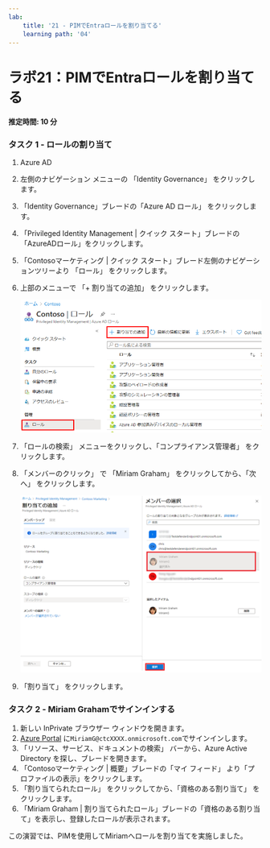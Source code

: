```yaml
---
lab:
    title: '21 - PIMでEntraロールを割り当てる'
    learning path: '04'
---
```


# ラボ21：PIMでEntraロールを割り当てる

#### 推定時間: 10 分

### タスク 1 - ロールの割り当て

1. Azure AD

1. 左側のナビゲーション メニューの 「Identity Governance」 をクリックします。

1. 「Identity  Governance」ブレードの「Azure AD ロール」 をクリックします。

1. 「Privileged Identity Management | クイック スタート」ブレードの「AzureADロール」をクリックします。

1. 「Contosoマーケティング | クイック スタート」ブレード左側のナビゲーションツリーより 「ロール」 をクリックします。

1. 上部のメニューで 「+ 割り当ての追加」 をクリックします。

    ![「割り当ての追加」メニューが強調表示された Azure AD ロールを表示している画面イメージ](./media/lp4-mod3-pim-assign-role.png)

1. 「ロールの検索」 メニューをクリックし、「コンプライアンス管理者」 をクリックします。

1. 「メンバーのクリック」 で 「Miriam Graham」 をクリックしてから、「次へ」 をクリックします。

    ![クリックしたメンバーが強調表示された「メンバーのクリック」ウィンドウを表示している画面イメージ](./media/lp4-mod3-pim-add-role-assignment.png)

1. 「割り当て」 をクリックします。

    

### タスク 2 - Miriam Grahamでサインインする

1. 新しい InPrivate ブラウザー ウィンドウを開きます。
2. [Azure Portal](https://portal.azure.com) に`MiriamG@ctcXXXX.onmicrosoft.com`でサインインします。
3. 「リソース、サービス、ドキュメントの検索」 バーから、Azure Active Directory を探し、ブレードを開きます。
4. 「Contosoマーケティング | 概要」ブレードの「マイ フィード」 より「プロファイルの表示」をクリックします。
5. 「割り当てられたロール」 をクリックしてから、「資格のある割り当て」 をクリックします。
6. 「Miriam Graham | 割り当てられたロール」ブレードの「資格のある割り当て」を表示し、登録したロールが表示されます。



この演習では、PIMを使用してMiriamへロールを割り当てを実施しました。
